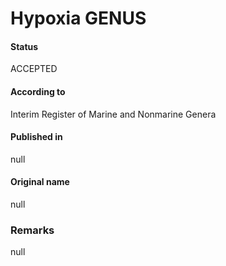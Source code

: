 # Hypoxia GENUS

#### Status
ACCEPTED

#### According to
Interim Register of Marine and Nonmarine Genera

#### Published in
null

#### Original name
null

### Remarks
null